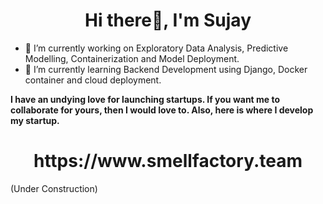 <h1 align="center">Hi there👋, I'm Sujay</h1>


          

- 🔭 I’m currently working on Exploratory Data Analysis, Predictive Modelling, Containerization and Model Deployment.
- 🌱 I’m currently learning Backend Development using Django, Docker container and cloud deployment.

 **I have an undying love for launching startups. If you want me to collaborate for yours, then I would love to.
    Also, here is where I develop my startup.**
    
  <h1 align="center">https://www.smellfactory.team</h1>  (Under Construction)



     





                                                                                               
                                                                                                        



